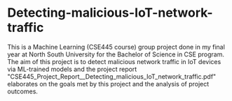 # Detecting-malicious-IoT-network-traffic
This is a Machine Learning (CSE445 course) group project done in my final year at North South University for the Bachelor of Science in CSE program.
The aim of this project is to detect malicious network traffic in IoT devices via ML-trained models and the project report
"CSE445_Project_Report__Detecting_malicious_IoT_network_traffic.pdf" elaborates on the goals met by this project and the analysis of project outcomes.
